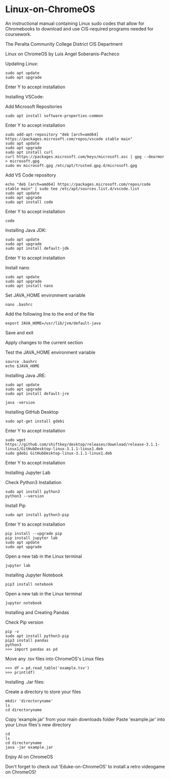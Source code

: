 # Linux-on-ChromeOS
An instructional manual containing Linux sudo codes that allow for Chromebooks to download and use CIS-required programs needed for coursework.

The Peralta Community College District
CIS Department

Linux on ChromeOS
by Luis Angel Soberanis-Pacheco
    
Updating Linux:

    sudo apt update
    sudo apt upgrade

Enter Y to accept installation

Installing VSCode:

Add Microsoft Repositories

    sudo apt install software-properties-common

Enter Y to accept installation
    
    sudo add-apt-repository "deb [arch=amd64] https://packages.microsoft.com/repos/vscode stable main"
    sudo apt update
    sudo apt upgrade
    sudo apt install curl
    curl https://packages.microsoft.com/keys/microsoft.asc | gpg --dearmor > microsoft.gpg
    sudo mv microsoft.gpg /etc/apt/trusted.gpg.d/microsoft.gpg

Add VS Code repository

    echo "deb [arch=amd64] https://packages.microsoft.com/repos/code stable main" | sudo tee /etc/apt/sources.list.d/vscode.list
    sudo apt update
    sudo apt upgrade
    sudo apt install code

Enter Y to accept installation

    code

Installing Java JDK:

    sudo apt update
    sudo apt upgrade
    sudo apt install default-jdk

Enter Y to accept installation

Install nano

    sudo apt update
    sudo apt upgrade
    sudo apt install nano

Set JAVA_HOME environment variable

    nano .bashrc

Add the following line to the end of the file

    export JAVA_HOME=/usr/lib/jvm/default-java

Save and exit

Apply changes to the current section

Test the JAVA_HOME environment variable

    source .bashrc
    echo $JAVA_HOME

Installing Java JRE:

    sudo apt update
    sudo apt upgrade
    sudo apt install default-jre

    java -version

Installing GitHub Desktop

    sudo apt-get install gdebi

Enter Y to accept installation
    
    sudo wget https://github.com/shiftkey/desktop/releases/download/release-3.1.1-linux1/GitHubDesktop-linux-3.1.1-linux1.deb
    sudo gdebi GitHubDesktop-linux-3.1.1-linux1.deb

Enter Y to accept installation

Installing Jupyter Lab

Check Python3 Installation

    sudo apt install python3
    python3 --version

Install Pip

    sudo apt install python3-pip

Enter Y to accept installation

    pip install --upgrade pip
    pip install jupyter lab
    sudo apt update
    sudo apt upgrade

Open a new tab in the Linux terminal

    jupyter lab

Installing Jupyter Notebook

    pip3 install notebook

Open a new tab in the Linux terminal
    
    jupyter notebook

Installing and Creating Pandas

Check Pip version

    pip -v
    sudo apt install python3-pip
    pip3 install pandas
    python3
    >>> import pandas as pd

Move any .tsv files into ChromeOS's Linux files
    
    >>> df = pd.read_table('example.tsv')
    >>> print(df)

Installing .Jar files:

Create a directory to store your files

    mkdir 'directoryname'
    ls
    cd directoryname

Copy 'example.jar' from your main downloads folder
Paste 'example.jar' into your Linux files's new directory

    cd
    ls
    cd directoryname
    java -jar example.jar

Enjoy AI on ChromeOS

Don't forget to check out 'Eduke-on-ChromeOS' to install a retro videogame on ChromeOS!